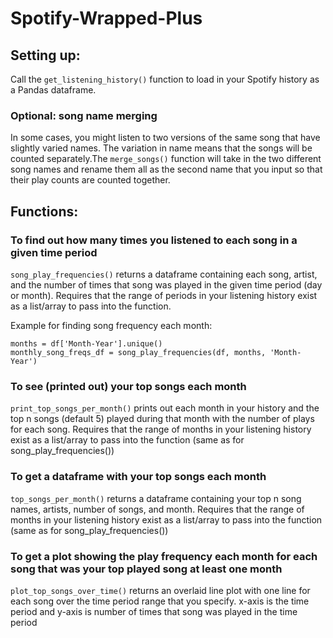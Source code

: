 # Spotify-Wrapped-Plus

## Setting up:
Call the `get_listening_history()` function to load in your Spotify history as a Pandas dataframe.

### Optional: song name merging
In some cases, you might listen to two versions of the same song that have slightly varied names. The variation in name means that the songs will be counted separately.The `merge_songs()` function will take in the two different song names and rename them all as the second name that you input so that their play counts are counted together.

## Functions:
### To find out how many times you listened to each song in a given time period
`song_play_frequencies()` returns a dataframe containing each song, artist, and the number of times that song was played in the given time period (day or month).
Requires that the range of periods in your listening history exist as a list/array to pass into the function.

Example for finding song frequency each month:
```
months = df['Month-Year'].unique()
monthly_song_freqs_df = song_play_frequencies(df, months, 'Month-Year')
```

### To see (printed out) your top songs each month
`print_top_songs_per_month()` prints out each month in your history and the top n songs (default 5) played during that month with the number of plays for each song.
Requires that the range of months in your listening history exist as a list/array to pass into the function (same as for song_play_frequencies())

### To get a dataframe with your top songs each month
`top_songs_per_month()` returns a dataframe containing your top n song names, artists, number of songs, and month.
Requires that the range of months in your listening history exist as a list/array to pass into the function (same as for song_play_frequencies())

### To get a plot showing the play frequency each month for each song that was your top played song at least one month
`plot_top_songs_over_time()` returns an overlaid line plot with one line for each song over the time period range that you specify. x-axis is the time period and y-axis is number of times that song was played in the time period
